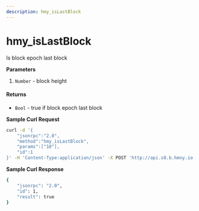 ```yaml
---
description: hmy_isLastBlock
---
```


# hmy\_isLastBlock

Is block epoch last block

**Parameters**

1. `Number` - block height

#### Returns

* `Bool` - true if block epoch last block

**Sample Curl Request**

```bash
curl -d '{
    "jsonrpc":"2.0",
    "method":"hmy_isLastBlock",
    "params":["10"],
    "id":1
}' -H 'Content-Type:application/json' -X POST 'http://api.s0.b.hmny.io'
```

**Sample Curl Response**

```bash
{
    "jsonrpc": "2.0",
    "id": 1,
    "result": true
}
```

